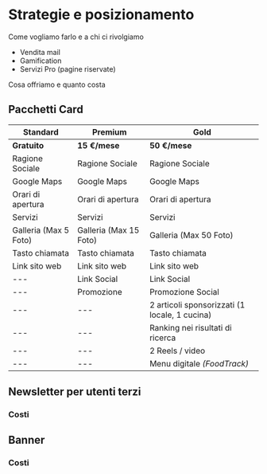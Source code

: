# **Strategie e posizionamento**

Come vogliamo farlo e a chi ci rivolgiamo

- Vendita mail
- Gamification
- Servizi Pro (pagine riservate)

Cosa offriamo e quanto costa

## Pacchetti Card

| Standard | Premium | Gold | 
| --- | --- | --- |
| **Gratuito** | **15 €/mese** | **50 €/mese** |
| Ragione Sociale |  Ragione Sociale | Ragione Sociale |
| Google Maps |  Google Maps | Google Maps |
| Orari di apertura  | Orari di apertura | Orari di apertura |
| Servizi |  Servizi | Servizi |
| Galleria (Max 5 Foto)  | Galleria (Max 15 Foto) | Galleria (Max 50 Foto) |
| Tasto chiamata |  Tasto chiamata | Tasto chiamata |
| Link sito web |  Link sito web | Link sito web |
| --- | Link Social | Link Social |
| --- | Promozione | Promozione Social |
| --- | --- | 2 articoli sponsorizzati (1 locale, 1 cucina) |
| --- | --- | Ranking nei risultati di ricerca |
| --- | --- | 2 Reels / video | 
| --- | --- | Menu digitale _(FoodTrack)_ |


## Newsletter per utenti terzi

### Costi

## Banner

### **Costi**
